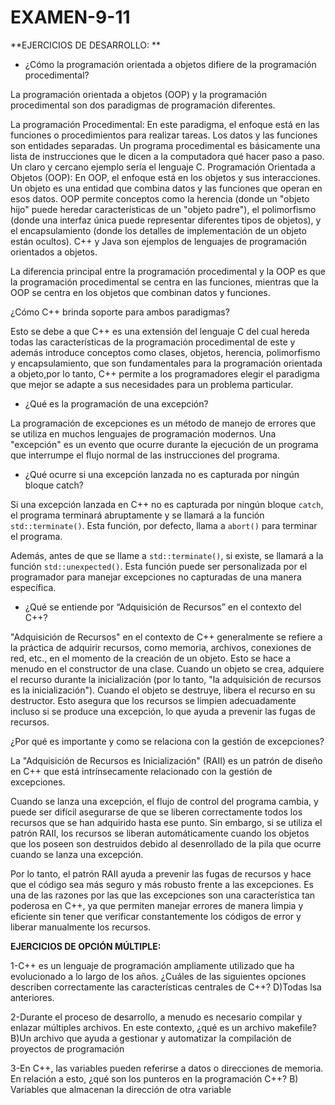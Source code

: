# EXAMEN-9-11

**EJERCICIOS DE DESARROLLO: **
* ¿Cómo la programación orientada a objetos difiere de la programación procedimental?

La programación orientada a objetos (OOP) y la programación procedimental son dos paradigmas de programación diferentes.

La programación Procedimental: En este paradigma, el enfoque está en las funciones o procedimientos para realizar tareas. Los datos y las funciones son entidades separadas. Un programa procedimental es básicamente una lista de instrucciones que le dicen a la computadora qué hacer paso a paso. Un claro y cercano ejemplo sería el lenguaje C.
Programación Orientada a Objetos (OOP): En OOP, el enfoque está en los objetos y sus interacciones. Un objeto es una entidad que combina datos y las funciones que operan en esos datos. OOP permite conceptos como la herencia (donde un "objeto hijo" puede heredar características de un "objeto padre"), el polimorfismo (donde una interfaz única puede representar diferentes tipos de objetos), y el encapsulamiento (donde los detalles de implementación de un objeto están ocultos). C++ y Java son ejemplos de lenguajes de programación orientados a objetos.

La diferencia principal entre la programación procedimental y la OOP es que la programación procedimental se centra en las funciones, mientras que la OOP se centra en los objetos que combinan datos y funciones.

  ¿Cómo C++ brinda soporte para ambos paradigmas?

Esto se debe a que C++ es una extensión del lenguaje C del cual hereda todas las características de la programación procedimental de este y además introduce conceptos como clases, objetos, herencia, polimorfismo y encapsulamiento, que son fundamentales para la programación orientada a objeto,por lo tanto, C++ permite a los programadores elegir el paradigma que mejor se adapte a sus necesidades para un problema particular.



* ¿Qué es la programación de una excepción?

 La programación de excepciones es un método de manejo de errores que se utiliza en muchos lenguajes de programación modernos. Una "excepción" es un evento que ocurre durante la ejecución de un programa que interrumpe el flujo normal de las instrucciones del programa.


* ¿Qué ocurre si una excepción lanzada no es capturada por ningún bloque catch?

Si una excepción lanzada en C++ no es capturada por ningún bloque `catch`, el programa terminará abruptamente y se llamará a la función `std::terminate()`. Esta función, por defecto, llama a `abort()` para terminar el programa.

Además, antes de que se llame a `std::terminate()`, si existe, se llamará a la función `std::unexpected()`. Esta función puede ser personalizada por el programador para manejar excepciones no capturadas de una manera específica.

                     
* ¿Qué se entiende por “Adquisición de Recursos” en el contexto del C++?

 "Adquisición de Recursos" en el contexto de C++ generalmente se refiere a la práctica de adquirir recursos, como memoria, archivos, conexiones de red, etc., en el momento de la creación de un objeto. Esto se hace a menudo en el constructor de una clase.
Cuando un objeto se crea, adquiere el recurso durante la inicialización (por lo tanto, "la adquisición de recursos es la inicialización"). Cuando el objeto se destruye, libera el recurso en su destructor. Esto asegura que los recursos se limpien adecuadamente incluso si se produce una excepción, lo que ayuda a prevenir las fugas de recursos.

¿Por qué es importante y como se relaciona con la gestión  de excepciones?

La "Adquisición de Recursos es Inicialización" (RAII) es un patrón de diseño en C++ que está intrínsecamente relacionado con la gestión de excepciones. 

Cuando se lanza una excepción, el flujo de control del programa cambia, y puede ser difícil asegurarse de que se liberen correctamente todos los recursos que se han adquirido hasta ese punto. Sin embargo, si se utiliza el patrón RAII, los recursos se liberan automáticamente cuando los objetos que los poseen son destruidos debido al desenrollado de la pila que ocurre cuando se lanza una excepción.

Por lo tanto, el patrón RAII ayuda a prevenir las fugas de recursos y hace que el código sea más seguro y más robusto frente a las excepciones. Es una de las razones por las que las excepciones son una característica tan poderosa en C++, ya que permiten manejar errores de manera limpia y eficiente sin tener que verificar constantemente los códigos de error y liberar manualmente los recursos.


**EJERCICIOS DE OPCIÓN MÚLTIPLE:**

1-C++ es un lenguaje de programación ampliamente utilizado que ha evolucionado a lo largo de los años. ¿Cuáles de las siguientes opciones describen correctamente las características centrales de C++?
D)Todas lsa anteriores.

2-Durante el proceso de desarrollo, a menudo es necesario compilar y enlazar múltiples archivos. En este contexto, ¿qué es un archivo makefile?
B)Un archivo que ayuda a gestionar y automatizar la compilación de proyectos de programación

3-En C++, las variables pueden referirse a datos o direcciones de memoria. En relación a esto, ¿qué son los punteros en la programación C++?
B) Variables que almacenan la dirección de otra variable

